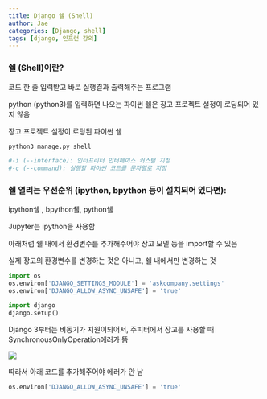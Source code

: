 ```yaml
---
title: Django 쉘 (Shell)
author: Jae
categories: [Django, shell]
tags: [django, 인프런 강의]
---
```


### 쉘 (Shell)이란?

코드 한 줄 입력받고 바로 실행결과 출력해주는 프로그램

python (python3)를 입력하면 나오는 파이썬 쉘은 장고 프로젝트 설정이 로딩되어 있지 않음

장고 프로젝트 설정이 로딩된 파이썬 쉘

```python
python3 manage.py shell

#-i (--interface): 인터프리터 인터페이스 커스텀 지정
#-c (--command): 실행할 파이썬 코드를 문자열로 지정
```

### 쉘 열리는 우선순위 (ipython, bpython 등이 설치되어 있다면):

ipython쉘 , bpython쉘, python쉘

Jupyter는 ipython을 사용함

아래처럼 쉘 내에서 환경변수를 추가해주어야 장고 모델 등을 import할 수 있음

실제 장고의 환경변수를 변경하는 것은 아니고, 쉘 내에서만 변경하는 것

```python
import os
os.environ['DJANGO_SETTINGS_MODULE'] = 'askcompany.settings'
os.environ['DJANGO_ALLOW_ASYNC_UNSAFE'] = 'true'

import django
django.setup()
```

Django 3부터는 비동기가 지원이되어서, 주피터에서 장고를 사용할 때 SynchronousOnlyOperation에러가 뜸

![](https://velog.velcdn.com/images/a87380/post/ed6bf002-3a1b-4092-9e2e-6fc20cdbc15f/image.png)

따라서 아래 코드를 추가해주어야 에러가 안 남

```python
os.environ['DJANGO_ALLOW_ASYNC_UNSAFE'] = 'true'
```
